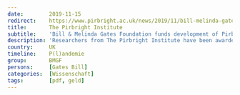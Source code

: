 ```yaml
---
date:        2019-11-15
redirect:    https://www.pirbright.ac.uk/news/2019/11/bill-melinda-gates-foundation-funds-development-pirbright’s-livestock-antibody-hub
title:       The Pirbright Institute
subtitle:    'Bill & Melinda Gates Foundation funds development of Pirbright’s Livestock Antibody Hub supporting animal and human health'
description: 'Researchers from The Pirbright Institute have been awarded US $5.5 million by the Bill & Melinda Gates Foundation to establish a Livestock Antibody Hub aimed at improving animal and human health globally.'
country:     UK
timeline:    P(l)andemie
group:       BMGF
persons:     [Gates Bill]
categories:  [Wissenschaft]
tags:        [pdf, geld]
---
```

